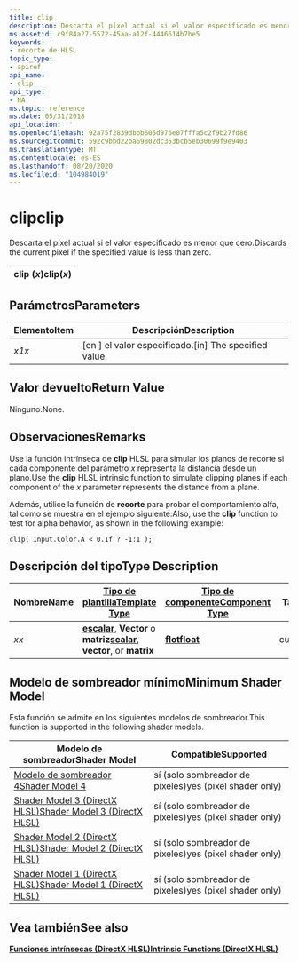 ```yaml
---
title: clip
description: Descarta el píxel actual si el valor especificado es menor que cero.
ms.assetid: c9f84a27-5572-45aa-a12f-4446614b7be5
keywords:
- recorte de HLSL
topic_type:
- apiref
api_name:
- clip
api_type:
- NA
ms.topic: reference
ms.date: 05/31/2018
api_location: ''
ms.openlocfilehash: 92a75f2839dbbb605d976e07fffa5c2f9b27fd86
ms.sourcegitcommit: 592c9bbd22ba69802dc353bcb5eb30699f9e9403
ms.translationtype: MT
ms.contentlocale: es-ES
ms.lasthandoff: 08/20/2020
ms.locfileid: "104984019"
---
```

# <a name="clip"></a><span data-ttu-id="24088-104">clip</span><span class="sxs-lookup"><span data-stu-id="24088-104">clip</span></span>

<span data-ttu-id="24088-105">Descarta el píxel actual si el valor especificado es menor que cero.</span><span class="sxs-lookup"><span data-stu-id="24088-105">Discards the current pixel if the specified value is less than zero.</span></span>



| <span data-ttu-id="24088-106">clip (*x*)</span><span class="sxs-lookup"><span data-stu-id="24088-106">clip(*x*)</span></span> |
|-----------|



 

## <a name="parameters"></a><span data-ttu-id="24088-107">Parámetros</span><span class="sxs-lookup"><span data-stu-id="24088-107">Parameters</span></span>



| <span data-ttu-id="24088-108">Elemento</span><span class="sxs-lookup"><span data-stu-id="24088-108">Item</span></span>                                                   | <span data-ttu-id="24088-109">Descripción</span><span class="sxs-lookup"><span data-stu-id="24088-109">Description</span></span>                            |
|--------------------------------------------------------|----------------------------------------|
| <span data-ttu-id="24088-110"><span id="x"></span><span id="X"></span>*x1*</span><span class="sxs-lookup"><span data-stu-id="24088-110"><span id="x"></span><span id="X"></span>*x*</span></span><br/> | <span data-ttu-id="24088-111">\[en \] el valor especificado.</span><span class="sxs-lookup"><span data-stu-id="24088-111">\[in\] The specified value.</span></span><br/> |



 

## <a name="return-value"></a><span data-ttu-id="24088-112">Valor devuelto</span><span class="sxs-lookup"><span data-stu-id="24088-112">Return Value</span></span>

<span data-ttu-id="24088-113">Ninguno.</span><span class="sxs-lookup"><span data-stu-id="24088-113">None.</span></span>

## <a name="remarks"></a><span data-ttu-id="24088-114">Observaciones</span><span class="sxs-lookup"><span data-stu-id="24088-114">Remarks</span></span>

<span data-ttu-id="24088-115">Use la función intrínseca de **clip** HLSL para simular los planos de recorte si cada componente del parámetro *x* representa la distancia desde un plano.</span><span class="sxs-lookup"><span data-stu-id="24088-115">Use the **clip** HLSL intrinsic function to simulate clipping planes if each component of the *x* parameter represents the distance from a plane.</span></span>

<span data-ttu-id="24088-116">Además, utilice la función de **recorte** para probar el comportamiento alfa, tal como se muestra en el ejemplo siguiente:</span><span class="sxs-lookup"><span data-stu-id="24088-116">Also, use the **clip** function to test for alpha behavior, as shown in the following example:</span></span>


```
clip( Input.Color.A < 0.1f ? -1:1 );
```



## <a name="type-description"></a><span data-ttu-id="24088-117">Descripción del tipo</span><span class="sxs-lookup"><span data-stu-id="24088-117">Type Description</span></span>



| <span data-ttu-id="24088-118">Nombre</span><span class="sxs-lookup"><span data-stu-id="24088-118">Name</span></span> | [<span data-ttu-id="24088-119">**Tipo de plantilla**</span><span class="sxs-lookup"><span data-stu-id="24088-119">**Template Type**</span></span>](dx-graphics-hlsl-intrinsic-functions.md)                                                  | [<span data-ttu-id="24088-120">**Tipo de componente**</span><span class="sxs-lookup"><span data-stu-id="24088-120">**Component Type**</span></span>](dx-graphics-hlsl-intrinsic-functions.md) | <span data-ttu-id="24088-121">Tamaño</span><span class="sxs-lookup"><span data-stu-id="24088-121">Size</span></span> |
|------|----------------------------------------------------------------------------------------------------------------|----------------------------------------------------------------|------|
| <span data-ttu-id="24088-122">*x*</span><span class="sxs-lookup"><span data-stu-id="24088-122">*x*</span></span>  | <span data-ttu-id="24088-123">[**escalar**](dx-graphics-hlsl-intrinsic-functions.md), **Vector** o **matriz**</span><span class="sxs-lookup"><span data-stu-id="24088-123">[**scalar**](dx-graphics-hlsl-intrinsic-functions.md), **vector**, or **matrix**</span></span> | [<span data-ttu-id="24088-124">**flot**</span><span class="sxs-lookup"><span data-stu-id="24088-124">**float**</span></span>](/windows/desktop/WinProg/windows-data-types)                        | <span data-ttu-id="24088-125">cualquiera</span><span class="sxs-lookup"><span data-stu-id="24088-125">any</span></span>  |



 

## <a name="minimum-shader-model"></a><span data-ttu-id="24088-126">Modelo de sombreador mínimo</span><span class="sxs-lookup"><span data-stu-id="24088-126">Minimum Shader Model</span></span>

<span data-ttu-id="24088-127">Esta función se admite en los siguientes modelos de sombreador.</span><span class="sxs-lookup"><span data-stu-id="24088-127">This function is supported in the following shader models.</span></span>



| <span data-ttu-id="24088-128">Modelo de sombreador</span><span class="sxs-lookup"><span data-stu-id="24088-128">Shader Model</span></span>                                              | <span data-ttu-id="24088-129">Compatible</span><span class="sxs-lookup"><span data-stu-id="24088-129">Supported</span></span>               |
|-----------------------------------------------------------|-------------------------|
| [<span data-ttu-id="24088-130">Modelo de sombreador 4</span><span class="sxs-lookup"><span data-stu-id="24088-130">Shader Model 4</span></span>](dx-graphics-hlsl-sm4.md)                | <span data-ttu-id="24088-131">sí (solo sombreador de píxeles)</span><span class="sxs-lookup"><span data-stu-id="24088-131">yes (pixel shader only)</span></span> |
| [<span data-ttu-id="24088-132">Shader Model 3 (DirectX HLSL)</span><span class="sxs-lookup"><span data-stu-id="24088-132">Shader Model 3 (DirectX HLSL)</span></span>](dx-graphics-hlsl-sm3.md) | <span data-ttu-id="24088-133">sí (solo sombreador de píxeles)</span><span class="sxs-lookup"><span data-stu-id="24088-133">yes (pixel shader only)</span></span> |
| [<span data-ttu-id="24088-134">Shader Model 2 (DirectX HLSL)</span><span class="sxs-lookup"><span data-stu-id="24088-134">Shader Model 2 (DirectX HLSL)</span></span>](dx-graphics-hlsl-sm2.md) | <span data-ttu-id="24088-135">sí (solo sombreador de píxeles)</span><span class="sxs-lookup"><span data-stu-id="24088-135">yes (pixel shader only)</span></span> |
| [<span data-ttu-id="24088-136">Shader Model 1 (DirectX HLSL)</span><span class="sxs-lookup"><span data-stu-id="24088-136">Shader Model 1 (DirectX HLSL)</span></span>](dx-graphics-hlsl-sm1.md) | <span data-ttu-id="24088-137">sí (solo sombreador de píxeles)</span><span class="sxs-lookup"><span data-stu-id="24088-137">yes (pixel shader only)</span></span> |



 

## <a name="see-also"></a><span data-ttu-id="24088-138">Vea también</span><span class="sxs-lookup"><span data-stu-id="24088-138">See also</span></span>

<dl> <dt>

[<span data-ttu-id="24088-139">**Funciones intrínsecas (DirectX HLSL)**</span><span class="sxs-lookup"><span data-stu-id="24088-139">**Intrinsic Functions (DirectX HLSL)**</span></span>](dx-graphics-hlsl-intrinsic-functions.md)
</dt> </dl>

 

